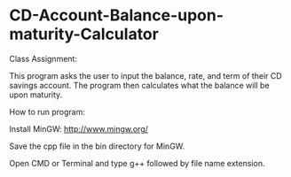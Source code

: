 # CD-Account-Balance-upon-maturity-Calculator
Class Assignment:

This program asks the user to input the balance, rate, and term of their CD savings account. 
The program then calculates what the balance will be upon maturity.


How to run program:

Install MinGW:
http://www.mingw.org/

Save the cpp file in the bin directory for MinGW.

Open CMD or Terminal and type g++ followed by file name extension. 
